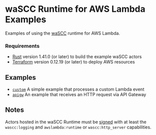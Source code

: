 # waSCC Runtime for AWS Lambda Examples

Examples of using the [waSCC](https://wascc.dev/) runtime for AWS Lambda.

### Requirements

* [Rust](https://www.rust-lang.org/) version 1.41.0 (or later) to build the example waSCC actors
* [Terraform](https://www.terraform.io/downloads.html) version 0.12.19 (or later) to deploy AWS resources

## Examples

* [`custom`](custom/README.md) A simple example that processes a custom Lambda event
* [`apigw`](apigw/README.md) An example that receives an HTTP request via API Gateway

## Notes

Actors hosted in the waSCC Runtime must be [signed](https://github.com/wascc/wascap) with at least the `wascc:logging` and `awslambda:runtime` or `wascc:http_server` capabilities.
